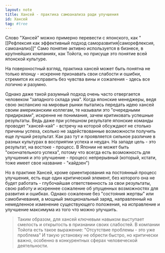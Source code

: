 ```yaml
---
layout: note
title: Хансей - практика самоанализа ради улучшения
id: Хансей
tag: #tree
---
```




Слово "Хансей" можно примерно перевести с японского, как "[[Рефлексия как эффективный подход саморазвития|саморефлексия, самоанализ]]" Само понятие активно используется в бизнесе, в крупнейших компаниях, как Тойота, но присуще это понятие всей японской культуре.

На поверхностный взгляд, практика хансей может быть понятна не только японцу - искренне признавать свои слабости и ошибки, стремится их исправить без чувства вины и сожаления - здесь все логично и разумно. 

Однако даже такой разумный подход очень часто отвергается человеком "западного склада ума". Когда японские менеджеры, ведя свою экспансию на мировые рынки пытались передать идею хансей своим американским коллегам, те называли это "очередными придирками", искренне не понимания, зачем критиковать успешные результаты. Ведь даже при успешном результате японские команды проводят "хансей-кай" - встречу на которой обсуждают не столько причины успеха, сколько не задействованные возможности получить еще лучший результат. Как раз тут и проявляется сильное различие в разных культурах в восприятии успеха и неудач. На западе цель - это результат, на востоке - процесс. В Японии не может быть "окончательного успеха", потому что всегда есть возможность для улучшения и это улучшение - процесс непрерывный (который, кстати, тоже имеет свое название - "кайдзен")

Но в практике Хансей, кроме ориентирования на постоянный процесс улучшения, есть еще один критический элемент, без которого она не будет работать - глубочайшая ответственность за свои результаты, свою работу и искреннее сожаление об упущенных возможностях для развития и ошибках. Однако сожаление без "состояния жертвы" или самобичевания, а мощный эмоциональный заряд, направленный на немедленное изменение существующего положения, на исправление и улучшение максимума из того что можно улучшить.

>Таким образом, для хансей ключевым навыком выступает смелость и открытость в признании своих слабостей. В компании Тойота есть такое выражение: "Отсутствие проблемы - это уже проблема" И такую установку не обрести быстро, но критически важно, особенно в конкурентных сферах человеческой деятельности. 

